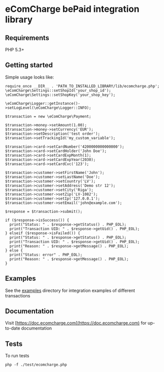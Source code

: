 # eComCharge bePaid integration library

## Requirements

PHP 5.3+

## Getting started

Simple usage looks like:

    require_once __DIR__ . 'PATH_TO_INSTALLED_LIBRARY/lib/ecomcharge.php';
    \eComCharge\Settings::setShopId('your_shop_id');
    \eComCharge\Settings::setShopKey('your_shop_key');

    \eComCharge\Logger::getInstance()->setLogLevel(\eComCharge\Logger::INFO);

    $transaction = new \eComCharge\Payment;

    $transaction->money->setAmount(1.00);
    $transaction->money->setCurrency('EUR');
    $transaction->setDescription('test order');
    $transaction->setTrackingId('my_custom_variable');

    $transaction->card->setCardNumber('4200000000000000');
    $transaction->card->setCardHolder('John Doe');
    $transaction->card->setCardExpMonth(1);
    $transaction->card->setCardExpYear(2030);
    $transaction->card->setCardCvc('123');

    $transaction->customer->setFirstName('John');
    $transaction->customer->setLastName('Doe');
    $transaction->customer->setCountry('LV');
    $transaction->customer->setAddress('Demo str 12');
    $transaction->customer->setCity('Riga');
    $transaction->customer->setZip('LV-1082');
    $transaction->customer->setIp('127.0.0.1');
    $transaction->customer->setEmail('john@example.com');

    $response = $transaction->submit();

    if ($response->isSuccess()) {
      print("Status: " . $response->getStatus() . PHP_EOL);
      print("Transaction UID: " . $response->getUid() . PHP_EOL);
    } elseif ($response->isFailed()) {
      print("Status: " . $response->getStatus() . PHP_EOL);
      print("Transaction UID: " . $response->getUid() . PHP_EOL);
      print("Reason: " . $response->getMessage() . PHP_EOL);
    } else {
      print("Status: error" . PHP_EOL);
      print("Reason: " . $response->getMessage() . PHP_EOL);
    }

## Examples

See the [examples](examples) directory for integration examples of different
transactions

## Documentation

Visit [https://doc.ecomcharge.com](https://doc.ecomcharge.com) for
up-to-date documentation

## Tests

To run tests

    php -f ./test/ecomcharge.php

